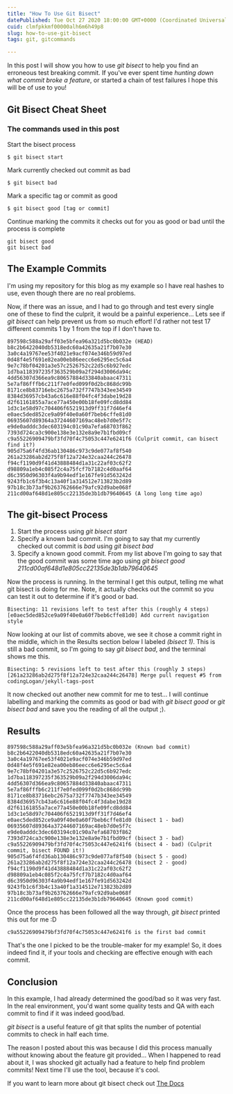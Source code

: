 ```yaml
---
title: "How To Use Git Bisect"
datePublished: Tue Oct 27 2020 18:00:00 GMT+0000 (Coordinated Universal Time)
cuid: clmfpkkmf00000alh6m6h49p8
slug: how-to-use-git-bisect
tags: git, gitcommands

---
```


In this post I will show you how to use _git bisect_ to help you find an erroneous test breaking commit. If you've ever spent time _hunting down what commit broke a feature_, or started a chain of test failures I hope this will be of use to you!

## Git Bisect Cheat Sheet
### The commands used in this post

Start the bisect process
```
$ git bisect start
```

Mark currently checked out commit as bad
```
$ git bisect bad
```

Mark a specific tag or commit as good
```
$ git bisect good [tag or commit]
```

Continue marking the commits it checks out for you as good or bad until the process is complete
```
git bisect good
git bisect bad
```

## The Example Commits
I'm using my repository for this blog as my example so I have real hashes to use, even though there are no real problems.

Now, if there was an issue, and I had to go through and test every single one of these to find the culprit, it would be a painful experience...  Lets see if _git bisect_ can help prevent us from so much effort!  I'd rather not test 17 different commits 1 by 1 from the top if I don't have to.

```
897598c588a29aff03e5bfea96a321d5bc0b032e (HEAD)
b8c2b6422040db5318edc60a42635a21f7b07e30
3a0c4a19767ee53f4021e9acf074e346b59d97ed
0d48f4e5f691e82ea00eb86eecc6e6295ec5c6a4
9e7c78bf04201a3e57c2526752c22d5c6b927edc
1d7ba118397235f363529b09a2f294d3006da94c
4dd56307d366ea9c80657884d33840abaac47311
5e7af86fffb6c211f7e0fed099f0d2bc868dc99b
8171ce8b83716ebc2675a732f7747b343ee34549
8384d36957cb43a6c616e88f04fc4f3dabe19d28
d2f61161855a7ace77a450e00b18fe09fcd8dd84
1d3c1e58d97c704406f6521913d9ff31f7d46ef4
e0aec5ded852ce9a09f40e0a60f7beb6cffe81d0
06935607d89364a37244607169ac48eb7d0e5f7c
e9de0adddc3dec603194c01c90a7efa68703f862
7393d724ca3c900e138e3e132e8a9e7b1fbd09cf
c9a55226909479bf3fd70f4c75053c447e6241f6 (Culprit commit, can bisect find it?)
905d75a6f4fd36ab130486c973c9de077af8f540
261a23286ab2d275f8f12a724e32caa244c26478
f94cf1190d9f41d43888484d1a31c22af03c62f2
d98809a1eb4c085f2c4a75fcf7b7182c4d0aaf64
d6c3950d96303f4a9b94edf1e167fe91d563242d
9243fb1c6f3b4c13a40f1a314512e713823b2d89
97b18c3b73af9b263762666e79afc92d9abe068f
211cd00af648d1e805cc22135de3b1db79640645 (A long long time ago)
```

## The git-bisect Process
1. Start the process using _git bisect start_
1. Specify a known bad commit. I'm going to say that my currently checked out commit is _bad_ using _git bisect bad_
1. Specify a known good commit.  From my list above I'm going to say that the good commit was some time ago using _git bisect good 211cd00af648d1e805cc22135de3b1db79640645_

Now the process is running.  In the terminal I get this output, telling me what git bisect is doing for me.  Note, it actually checks out the commit so you can test it out to determine if it's good or bad.
```
Bisecting: 11 revisions left to test after this (roughly 4 steps)
[e0aec5ded852ce9a09f40e0a60f7beb6cffe81d0] Add current navigation style
```

Now looking at our list of commits above, we see it chose a commit right in the middle, which in the Results section below I labeled _(bisect 1)_.  This is still a bad commit, so I'm going to say _git bisect bad_, and the terminal shows me this.
```
Bisecting: 5 revisions left to test after this (roughly 3 steps)
[261a23286ab2d275f8f12a724e32caa244c26478] Merge pull request #5 from codingLogan/jekyll-tags-post
```

It now checked out another new commit for me to test... I will continue labelling and marking the commits as good or bad with _git bisect good_ or _git bisect bad_ and save you the reading of all the output ;).

## Results

```
897598c588a29aff03e5bfea96a321d5bc0b032e (Known bad commit)
b8c2b6422040db5318edc60a42635a21f7b07e30
3a0c4a19767ee53f4021e9acf074e346b59d97ed
0d48f4e5f691e82ea00eb86eecc6e6295ec5c6a4
9e7c78bf04201a3e57c2526752c22d5c6b927edc
1d7ba118397235f363529b09a2f294d3006da94c
4dd56307d366ea9c80657884d33840abaac47311
5e7af86fffb6c211f7e0fed099f0d2bc868dc99b
8171ce8b83716ebc2675a732f7747b343ee34549
8384d36957cb43a6c616e88f04fc4f3dabe19d28
d2f61161855a7ace77a450e00b18fe09fcd8dd84
1d3c1e58d97c704406f6521913d9ff31f7d46ef4
e0aec5ded852ce9a09f40e0a60f7beb6cffe81d0 (bisect 1 - bad)
06935607d89364a37244607169ac48eb7d0e5f7c
e9de0adddc3dec603194c01c90a7efa68703f862
7393d724ca3c900e138e3e132e8a9e7b1fbd09cf (bisect 3 - bad)
c9a55226909479bf3fd70f4c75053c447e6241f6 (bisect 4 - bad) (Culprit commit, bisect FOUND it!)
905d75a6f4fd36ab130486c973c9de077af8f540 (bisect 5 - good)
261a23286ab2d275f8f12a724e32caa244c26478 (bisect 2 - good)
f94cf1190d9f41d43888484d1a31c22af03c62f2
d98809a1eb4c085f2c4a75fcf7b7182c4d0aaf64
d6c3950d96303f4a9b94edf1e167fe91d563242d
9243fb1c6f3b4c13a40f1a314512e713823b2d89
97b18c3b73af9b263762666e79afc92d9abe068f
211cd00af648d1e805cc22135de3b1db79640645 (Known good commit)
```

Once the process has been followed all the way through, _git bisect_ printed this out for me :D
```
c9a55226909479bf3fd70f4c75053c447e6241f6 is the first bad commit
```

That's the one I picked to be the trouble-maker for my example!  So, it does indeed find it, if your tools and checking are effective enough with each commit.

## Conclusion

In this example, I had already determined the good/bad so it was very fast.  In the real environment, you'd want some quality tests and QA with each commit to find if it was indeed good/bad.

_git bisect_ is a useful feature of git that splits the number of potential commits to check in half each time.

The reason I posted about this was because I did this process manually without knowing about the feature git provided...  When I happened to read about it, I was shocked git actually had a feature to help find problem commits!  Next time I'll use the tool, because it's cool.

If you want to learn more about git bisect check out [The Docs](https://git-scm.com/docs/git-bisect)